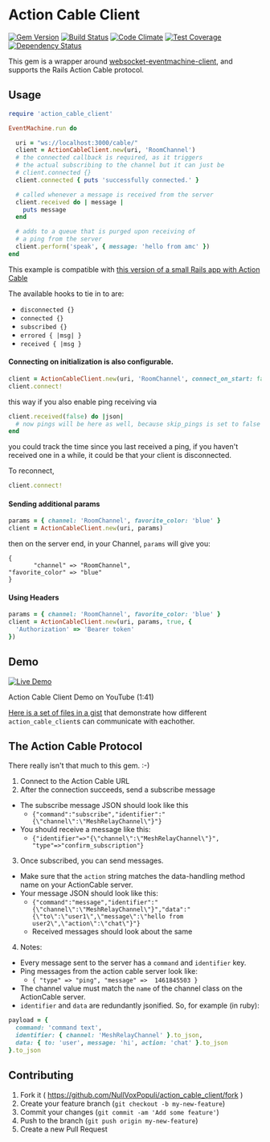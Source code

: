 # Action Cable Client
[![Gem Version](https://badge.fury.io/rb/action_cable_client.svg)](https://badge.fury.io/rb/action_cable_client)
[![Build Status](https://travis-ci.org/NullVoxPopuli/action_cable_client.svg?branch=master)](https://travis-ci.org/NullVoxPopuli/action_cable_client)
[![Code Climate](https://codeclimate.com/github/NullVoxPopuli/action_cable_client/badges/gpa.svg)](https://codeclimate.com/github/NullVoxPopuli/action_cable_client)
[![Test Coverage](https://codeclimate.com/github/NullVoxPopuli/action_cable_client/badges/coverage.svg)](https://codeclimate.com/github/NullVoxPopuli/action_cable_client/coverage)
[![Dependency Status](https://gemnasium.com/badges/github.com/NullVoxPopuli/action_cable_client.svg)](https://gemnasium.com/github.com/NullVoxPopuli/action_cable_client)

This gem is a wrapper around [websocket-eventmachine-client](https://github.com/imanel/websocket-eventmachine-client), and supports the Rails Action Cable protocol.

## Usage

```ruby
require 'action_cable_client'

EventMachine.run do

  uri = "ws://localhost:3000/cable/"
  client = ActionCableClient.new(uri, 'RoomChannel')
  # the connected callback is required, as it triggers
  # the actual subscribing to the channel but it can just be
  # client.connected {}
  client.connected { puts 'successfully connected.' }

  # called whenever a message is received from the server
  client.received do | message |
    puts message
  end

  # adds to a queue that is purged upon receiving of
  # a ping from the server
  client.perform('speak', { message: 'hello from amc' })
end
```

This example is compatible with [this version of a small Rails app with Action Cable](https://github.com/NullVoxPopuli/mesh-relay/tree/2ed88928d91d82b88b7878fcb97e3bd81977cfe8)



The available hooks to tie in to are:
 - `disconnected {}`
 - `connected {}`
 - `subscribed {}`
 - `errored { |msg| }`
 - `received { |msg }`


#### Connecting on initialization is also configurable.

```ruby
client = ActionCableClient.new(uri, 'RoomChannel', connect_on_start: false)
client.connect!
```

this way if you also enable ping receiving via
```ruby
client.received(false) do |json|
  # now pings will be here as well, because skip_pings is set to false
end
```

you could track the time since you last received a ping, if you haven't received one in a while, it could be that your client is disconnected.

To reconnect,

```ruby
client.connect!
```

#### Sending additional params

```ruby
params = { channel: 'RoomChannel', favorite_color: 'blue' }
client = ActionCableClient.new(uri, params)
```

then on the server end, in your Channel, `params` will give you:
```
{
       "channel" => "RoomChannel",
"favorite_color" => "blue"
}
```

#### Using Headers


```ruby
params = { channel: 'RoomChannel', favorite_color: 'blue' }
client = ActionCableClient.new(uri, params, true, {
  'Authorization' => 'Bearer token'
})
```


## Demo

[![Live Demo](http://img.youtube.com/vi/x9D1wWsVHMY/mqdefault.jpg)](http://www.youtube.com/watch?v=x9D1wWsVHMY&hd=1)

Action Cable Client Demo on YouTube (1:41)

[Here is a set of files in a gist](https://gist.github.com/NullVoxPopuli/edfcbbe91a7877e445cbde84c7f05b37) that demonstrate how different `action_cable_client`s can communicate with eachother.

## The Action Cable Protocol

There really isn't that much to this gem. :-)

1. Connect to the Action Cable URL
2. After the connection succeeds, send a subscribe message
  - The subscribe message JSON should look like this
    - `{"command":"subscribe","identifier":"{\"channel\":\"MeshRelayChannel\"}"}`
  - You should receive a message like this:
    - `{"identifier"=>"{\"channel\":\"MeshRelayChannel\"}", "type"=>"confirm_subscription"}`
3. Once subscribed, you can send messages.
  - Make sure that the `action` string matches the data-handling method name on your ActionCable server.
  - Your message JSON should look like this:
    - `{"command":"message","identifier":"{\"channel\":\"MeshRelayChannel\"}","data":"{\"to\":\"user1\",\"message\":\"hello from user2\",\"action\":\"chat\"}"}`
    - Received messages should look about the same

4. Notes:
  - Every message sent to the server has a `command` and `identifier` key.
  - Ping messages from the action cable server look like:
    - `{ "type" => "ping", "message" =>  1461845503 }`
  - The channel value must match the `name` of the channel class on the ActionCable server.
  - `identifier` and `data` are redundantly jsonified. So, for example (in ruby):
```ruby
payload = {
  command: 'command text',
  identifier: { channel: 'MeshRelayChannel' }.to_json,
  data: { to: 'user', message: 'hi', action: 'chat' }.to_json
}.to_json
```


## Contributing

1. Fork it ( https://github.com/NullVoxPopuli/action_cable_client/fork )
2. Create your feature branch (`git checkout -b my-new-feature`)
3. Commit your changes (`git commit -am 'Add some feature'`)
4. Push to the branch (`git push origin my-new-feature`)
5. Create a new Pull Request
